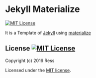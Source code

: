 # Jekyll Materialize

[![MIT License](http://img.shields.io/badge/license-MIT-blue.svg?style=flat-square)](LICENSE)

It is a Template of [Jekyll](//jekyllrb.com) using [materialize](//materializecss.com)

## License [![MIT License](http://img.shields.io/badge/license-MIT-blue.svg?style=flat-square)](LICENSE)

Copyright (c) 2016 Ress

Licensed under the [MIT license](LICENSE).
